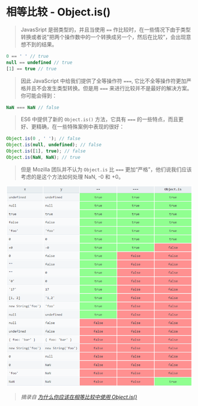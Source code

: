 # 相等比较 - Object.is\(\)

> JavasSript 是弱类型的，并且当使用 `==` 作比较时，在一些情况下由于类型转换或者说"把两个操作数中的一个转换成另一个，然后在比较”，会出现意想不到的结果。

```javascript
0 == ' ' // true
null == undefined // true
[1] == true // true
```

> 因此 JavaScript 中给我们提供了全等操作符 `===`, 它比不全等操作符更加严格并且不会发生类型转换。但是用 `===` 来进行比较并不是最好的解决方案。你可能会得到：

```javascript
NaN === NaN // false
```

> ES6 中提供了新的 `Object.is()` 方法，它具有 `===` 的一些特点，而且更好、更精确，在一些特殊案例中表现的很好：

```javascript
Object.is(0 , ' '); // false
Object.is(null, undefined); // false
Object.is([1], true); // false
Object.is(NaN, NaN); // true
```

> 但是 Mozilla 团队并不认为 `Object.is` 比 `===` 更加“严格”，他们说我们应该考虑的是这个方法如何处理 NaN, -0 和 +0。

![differences of operators in equality comparisons javascript](../.gitbook/assets/pcyqklc.png)

> _摘录自 [为什么你应该在相等比较中使用 Object.is\(\)](http://www.jstips.co/zh_cn/javascript/why-you-should-use-Object.is%28%29-in-equality-comparison/)_

